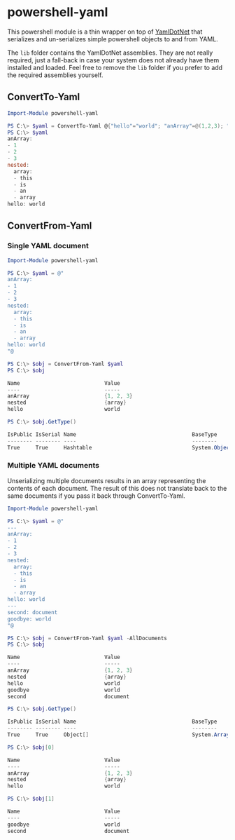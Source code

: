 # powershell-yaml

This powershell module is a thin wrapper on top of [YamlDotNet](https://github.com/aaubry/YamlDotNet "YamlDotNet") that serializes and un-serializes simple powershell objects to and from YAML.

The ```lib``` folder contains the YamlDotNet assemblies. They are not really required, just a fall-back in case your system does not already have them installed and loaded. Feel free to remove the ```lib``` folder if you prefer to add the required assemblies yourself.

## ConvertTo-Yaml

```powershell
Import-Module powershell-yaml

PS C:\> $yaml = ConvertTo-Yaml @{"hello"="world"; "anArray"=@(1,2,3); "nested"=@{"array"=@("this", "is", "an", "array")}}
PS C:\> $yaml
anArray:
- 1
- 2
- 3
nested:
  array:
  - this
  - is
  - an
  - array
hello: world
```

## ConvertFrom-Yaml

### Single YAML document

```powershell
Import-Module powershell-yaml

PS C:\> $yaml = @"
anArray:
- 1
- 2
- 3
nested:
  array:
  - this
  - is
  - an
  - array
hello: world
"@

PS C:\> $obj = ConvertFrom-Yaml $yaml
PS C:\> $obj

Name                           Value
----                           -----
anArray                        {1, 2, 3}
nested                         {array}
hello                          world

PS C:\> $obj.GetType()

IsPublic IsSerial Name                                     BaseType
-------- -------- ----                                     --------
True     True     Hashtable                                System.Object
```

### Multiple YAML documents

Unserializing multiple documents results in an array representing the contents of each document. The result of this does not translate back to the same documents if you pass it back through ConvertTo-Yaml.

```powershell
Import-Module powershell-yaml

PS C:\> $yaml = @"
---
anArray:
- 1
- 2
- 3
nested:
  array:
  - this
  - is
  - an
  - array
hello: world
---
second: document
goodbye: world
"@

PS C:\> $obj = ConvertFrom-Yaml $yaml -AllDocuments
PS C:\> $obj

Name                           Value
----                           -----
anArray                        {1, 2, 3}
nested                         {array}
hello                          world
goodbye                        world
second                         document

PS C:\> $obj.GetType()

IsPublic IsSerial Name                                     BaseType
-------- -------- ----                                     --------
True     True     Object[]                                 System.Array

PS C:\> $obj[0]

Name                           Value
----                           -----
anArray                        {1, 2, 3}
nested                         {array}
hello                          world

PS C:\> $obj[1]

Name                           Value
----                           -----
goodbye                        world
second                         document
``` 